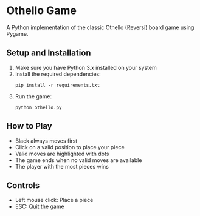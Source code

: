 # Othello Game

A Python implementation of the classic Othello (Reversi) board game using Pygame.

## Setup and Installation

1. Make sure you have Python 3.x installed on your system
2. Install the required dependencies:
   ```
   pip install -r requirements.txt
   ```
3. Run the game:
   ```
   python othello.py
   ```

## How to Play

- Black always moves first
- Click on a valid position to place your piece
- Valid moves are highlighted with dots
- The game ends when no valid moves are available
- The player with the most pieces wins

## Controls

- Left mouse click: Place a piece
- ESC: Quit the game 